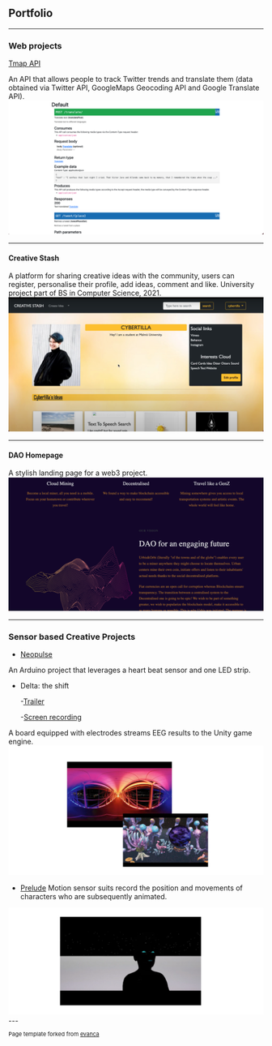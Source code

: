 ## Portfolio

---

### Web projects 

[Tmap API](https://github.com/cybertilla/Tmap)

An API that allows people to track Twitter trends and translate them
(data obtained via Twitter API, GoogleMaps Geocoding API and Google Translate API).
<img src="images/tmap.jpg?raw=true"/>

---
#### Creative Stash

A platform for sharing creative ideas with the community,
users can register, personalise their profile, add ideas, comment and like.
University project part of BS in Computer Science, 2021.
<img src="images/creativestash.jpg?raw=true"/>

---
#### DAO Homepage
A stylish landing page for a web3 project.
<img src="images/urbitetorbi.jpg?raw=true"/>


---

### Sensor based Creative Projects
- [Neopulse](https://github.com/cybertilla/Neopulse)

An Arduino project that leverages a heart beat sensor and one LED strip.

- Delta: the shift

    -[Trailer](https://vimeo.com/manage/videos/321040232)

    -[Screen recording](https://vimeo.com/manage/videos/321041193)

A board equipped with electrodes streams EEG results to the Unity game engine.
<img src="images/delta.jpg?raw=true"/>


- [Prelude](https://vimeo.com/manage/videos/322285903)
Motion sensor suits record the position and movements of characters who are subsequently animated.
<img src="images/prelude.jpg?raw=true"/>
---





<p style="font-size:11px">Page template forked from <a href="https://github.com/evanca/quick-portfolio">evanca</a></p>
<!-- Remove above link if you don't want to attibute -->

